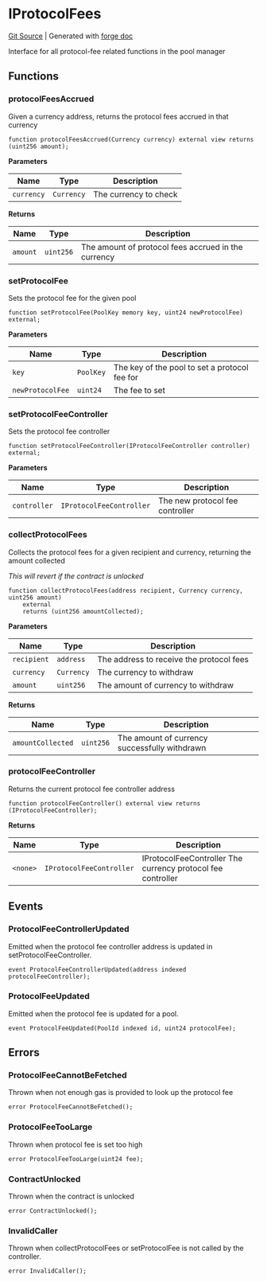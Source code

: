 # IProtocolFees
[Git Source](https://github.com/uniswap/v4-core/blob/1141642f8ba4665a50660886a8a8401526677045/src/interfaces/IProtocolFees.sol)
| Generated with [forge doc](https://book.getfoundry.sh/reference/forge/forge-doc)

Interface for all protocol-fee related functions in the pool manager


## Functions
### protocolFeesAccrued

Given a currency address, returns the protocol fees accrued in that currency


```solidity
function protocolFeesAccrued(Currency currency) external view returns (uint256 amount);
```
**Parameters**

|Name|Type|Description|
|----|----|-----------|
|`currency`|`Currency`|The currency to check|

**Returns**

|Name|Type|Description|
|----|----|-----------|
|`amount`|`uint256`|The amount of protocol fees accrued in the currency|


### setProtocolFee

Sets the protocol fee for the given pool


```solidity
function setProtocolFee(PoolKey memory key, uint24 newProtocolFee) external;
```
**Parameters**

|Name|Type|Description|
|----|----|-----------|
|`key`|`PoolKey`|The key of the pool to set a protocol fee for|
|`newProtocolFee`|`uint24`|The fee to set|


### setProtocolFeeController

Sets the protocol fee controller


```solidity
function setProtocolFeeController(IProtocolFeeController controller) external;
```
**Parameters**

|Name|Type|Description|
|----|----|-----------|
|`controller`|`IProtocolFeeController`|The new protocol fee controller|


### collectProtocolFees

Collects the protocol fees for a given recipient and currency, returning the amount collected

*This will revert if the contract is unlocked*


```solidity
function collectProtocolFees(address recipient, Currency currency, uint256 amount)
    external
    returns (uint256 amountCollected);
```
**Parameters**

|Name|Type|Description|
|----|----|-----------|
|`recipient`|`address`|The address to receive the protocol fees|
|`currency`|`Currency`|The currency to withdraw|
|`amount`|`uint256`|The amount of currency to withdraw|

**Returns**

|Name|Type|Description|
|----|----|-----------|
|`amountCollected`|`uint256`|The amount of currency successfully withdrawn|


### protocolFeeController

Returns the current protocol fee controller address


```solidity
function protocolFeeController() external view returns (IProtocolFeeController);
```
**Returns**

|Name|Type|Description|
|----|----|-----------|
|`<none>`|`IProtocolFeeController`|IProtocolFeeController The currency protocol fee controller|


## Events
### ProtocolFeeControllerUpdated
Emitted when the protocol fee controller address is updated in setProtocolFeeController.


```solidity
event ProtocolFeeControllerUpdated(address indexed protocolFeeController);
```

### ProtocolFeeUpdated
Emitted when the protocol fee is updated for a pool.


```solidity
event ProtocolFeeUpdated(PoolId indexed id, uint24 protocolFee);
```

## Errors
### ProtocolFeeCannotBeFetched
Thrown when not enough gas is provided to look up the protocol fee


```solidity
error ProtocolFeeCannotBeFetched();
```

### ProtocolFeeTooLarge
Thrown when protocol fee is set too high


```solidity
error ProtocolFeeTooLarge(uint24 fee);
```

### ContractUnlocked
Thrown when the contract is unlocked


```solidity
error ContractUnlocked();
```

### InvalidCaller
Thrown when collectProtocolFees or setProtocolFee is not called by the controller.


```solidity
error InvalidCaller();
```

